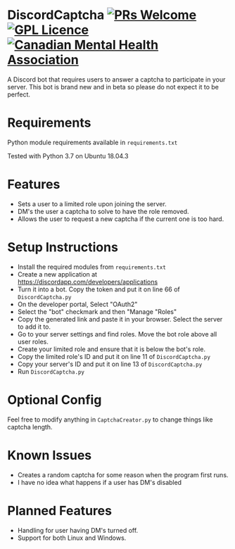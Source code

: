 # DiscordCaptcha [![PRs Welcome](https://img.shields.io/badge/PRs-welcome-brightgreen.svg?style=flat-square)](http://makeapullrequest.com) [![GPL Licence](https://badges.frapsoft.com/os/gpl/gpl.svg?v=103)](https://opensource.org/licenses/GPL-3.0/) [![Canadian Mental Health Association](https://i.imgur.com/GvXBeY4.png)](https://cmha.ca/donate)
A Discord bot that requires users to answer a captcha to participate in your server. This bot is brand new and in beta so please do not expect it to be perfect.

# Requirements
Python module requirements available in `requirements.txt`

Tested with Python 3.7 on Ubuntu 18.04.3

# Features
- Sets a user to a limited role upon joining the server.
- DM's the user a captcha to solve to have the role removed.
- Allows the user to request a new captcha if the current one is too hard.

# Setup Instructions
- Install the required modules from `requirements.txt`
- Create a new application at https://discordapp.com/developers/applications
- Turn it into a bot. Copy the token and put it on line 66 of `DiscordCaptcha.py`
- On the developer portal, Select "OAuth2"
- Select the "bot" checkmark and then "Manage "Roles"
- Copy the generated link and paste it in your browser. Select the server to add it to.
- Go to your server settings and find roles. Move the bot role above all user roles.
- Create your limited role and ensure that it is below the bot's role.
- Copy the limited role's ID and put it on line 11 of `DiscordCaptcha.py`
- Copy your server's ID and put it on line 13 of `DiscordCaptcha.py`
- Run `DiscordCaptcha.py`

# Optional Config
Feel free to modify anything in `CaptchaCreator.py` to change things like captcha length.

# Known Issues
- Creates a random captcha for some reason when the program first runs.
- I have no idea what happens if a user has DM's disabled

# Planned Features
- Handling for user having DM's turned off.
- Support for both Linux and Windows.
